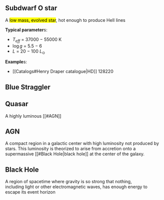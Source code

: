 ## Subdwarf O star
A <mark class="hltr-cyan">low mass, evolved star</mark>, hot enough to produce HeII lines

**Typical parameter**s: 
- $T_{eff}$ = 37000 − 55000 K
- $\log g$ = 5.5 − 6
- $L$ = 20 − 100 $L_\odot$

**Example**s:
- [[Catalogs#Henry Draper catalogue|HD]] 128220

## Blue Straggler


## Quasar
A highly luminous [[#AGN]] 


## AGN
A compact region in a galactic center with high luminosity not produced by stars. This luminosity is theorized to arise from accretion onto a supermassive [[#Black Hole|black hole]] at the center of the galaxy.


## Black Hole
A region of spacetime where gravity is so strong that nothing, including light or other electromagnetic waves, has enough energy to escape its event horizon